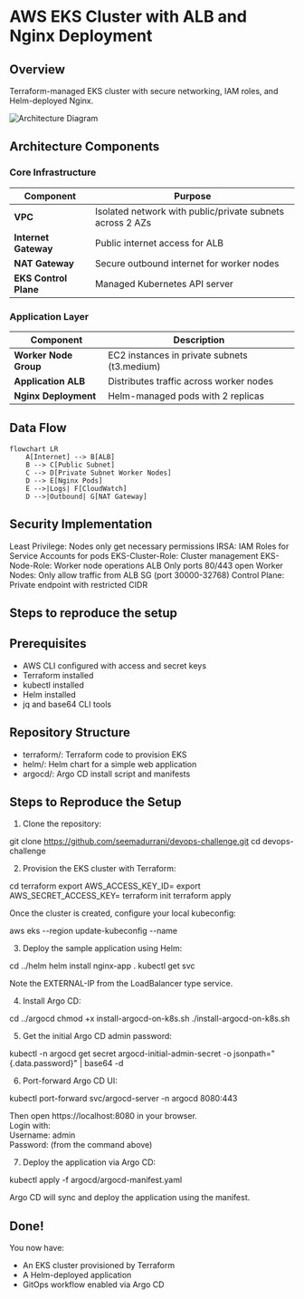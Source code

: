 # AWS EKS Cluster with ALB and Nginx Deployment

## Overview
Terraform-managed EKS cluster with secure networking, IAM roles, and Helm-deployed Nginx.

![Architecture Diagram](./devops-challenge.drawio)

##  Architecture Components

### Core Infrastructure
| Component               | Purpose                                                                 |
|-------------------------|-------------------------------------------------------------------------|
| **VPC**                 | Isolated network with public/private subnets across 2 AZs               |
| **Internet Gateway**    | Public internet access for ALB                                         |
| **NAT Gateway**         | Secure outbound internet for worker nodes                              |
| **EKS Control Plane**   | Managed Kubernetes API server                                          |

### Application Layer
| Component               | Description                                                             |
|-------------------------|-------------------------------------------------------------------------|
| **Worker Node Group**   | EC2 instances in private subnets (t3.medium)                           |
| **Application ALB**     | Distributes traffic across worker nodes                                |
| **Nginx Deployment**    | Helm-managed pods with 2 replicas                                      |

## Data Flow

```mermaid
flowchart LR
    A[Internet] --> B[ALB]
    B --> C[Public Subnet]
    C --> D[Private Subnet Worker Nodes]
    D --> E[Nginx Pods]
    E -->|Logs| F[CloudWatch]
    D -->|Outbound| G[NAT Gateway]
```
## Security Implementation

Least Privilege: Nodes only get necessary permissions
IRSA: IAM Roles for Service Accounts for pods
EKS-Cluster-Role: Cluster management
EKS-Node-Role: Worker node operations
ALB	Only ports 80/443 open
Worker Nodes: Only allow traffic from ALB SG (port 30000-32768)
Control Plane: Private endpoint with restricted CIDR

## Steps to reproduce the setup

## Prerequisites

- AWS CLI configured with access and secret keys
- Terraform installed
- kubectl installed
- Helm installed
- jq and base64 CLI tools

## Repository Structure

- terraform/: Terraform code to provision EKS
- helm/: Helm chart for a simple web application
- argocd/: Argo CD install script and manifests

## Steps to Reproduce the Setup

1. Clone the repository:

git clone https://github.com/seemadurrani/devops-challenge.git
cd devops-challenge

2. Provision the EKS cluster with Terraform:

cd terraform
export AWS_ACCESS_KEY_ID=<your-access-key>
export AWS_SECRET_ACCESS_KEY=<your-secret-key>
terraform init
terraform apply

Once the cluster is created, configure your local kubeconfig:

aws eks --region <your-region> update-kubeconfig --name <cluster-name>

3. Deploy the sample application using Helm:

cd ../helm
helm install nginx-app .
kubectl get svc

Note the EXTERNAL-IP from the LoadBalancer type service.

4. Install Argo CD:

cd ../argocd
chmod +x install-argocd-on-k8s.sh
./install-argocd-on-k8s.sh

5. Get the initial Argo CD admin password:

kubectl -n argocd get secret argocd-initial-admin-secret -o jsonpath="{.data.password}" | base64 -d

6. Port-forward Argo CD UI:

kubectl port-forward svc/argocd-server -n argocd 8080:443

Then open https://localhost:8080 in your browser.  
Login with:  
Username: admin  
Password: (from the command above)

7. Deploy the application via Argo CD:

kubectl apply -f argocd/argocd-manifest.yaml

Argo CD will sync and deploy the application using the manifest.

## Done!

You now have:
- An EKS cluster provisioned by Terraform
- A Helm-deployed application
- GitOps workflow enabled via Argo CD

